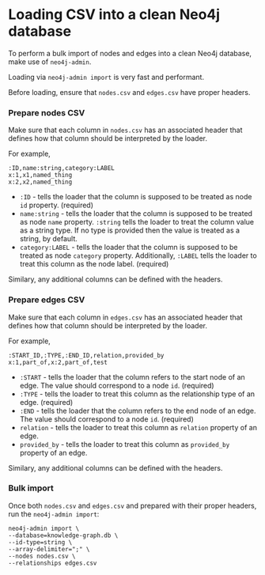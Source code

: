 # Loading CSV into a clean Neo4j database

To perform a bulk import of nodes and edges into a clean Neo4j database, make use of `neo4j-admin`.

Loading via `neo4j-admin import` is very fast and performant.

Before loading, ensure that `nodes.csv` and `edges.csv` have proper headers.


### Prepare nodes CSV

Make sure that each column in `nodes.csv` has an associated header that defines how that column should be interpreted by the loader.

For example,
```
:ID,name:string,category:LABEL
x:1,x1,named_thing
x:2,x2,named_thing
```

- `:ID` - tells the loader that the column is supposed to be treated as node `id` property. (required)
- `name:string` - tells the loader that the column is supposed to be treated as node `name` property. `:string` tells the loader to treat the column value as a string type. If no type is provided then the value is treated as a string, by default.
- `category:LABEL` - tells the loader that the column is supposed to be treated as node `category` property. Additionally, `:LABEL` tells the loader to treat this column as the node label. (required)

Similary, any additional columns can be defined with the headers.


### Prepare edges CSV

Make sure that each column in `edges.csv` has an associated header that defines how that column should be interpreted by the loader.

For example,
```
:START_ID,:TYPE,:END_ID,relation,provided_by
x:1,part_of,x:2,part_of,test
```

- `:START` - tells the loader that the column refers to the start node of an edge. The value should correspond to a node `id`. (required)
- `:TYPE` - tells the loader to treat this column as the relationship type of an edge. (required)
- `:END` - tells the loader that the column refers to the end node of an edge. The value should correspond to a node `id`. (required)
- `relation` - tells the loader to treat this column as `relation` property of an edge.
- `provided_by` - tells the loader to treat this column as `provided_by` property of an edge.

Similary, any additional columns can be defined with the headers.


### Bulk import

Once both `nodes.csv` and `edges.csv` and prepared with their proper headers, run the `neo4j-admin import`:
```
neo4j-admin import \
--database=knowledge-graph.db \
--id-type=string \
--array-delimiter=";" \
--nodes nodes.csv \
--relationships edges.csv
```
